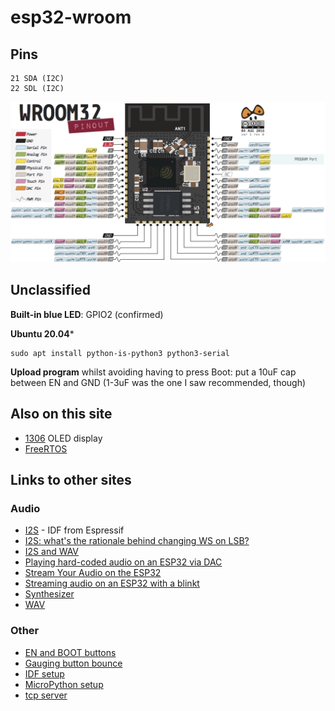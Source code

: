 # esp32-wroom


## Pins

```
21 SDA (I2C)
22 SDL (I2C)
```

![Diagram](wroom-pins.png)

## Unclassified

**Built-in blue LED**: GPIO2 (confirmed)

**Ubuntu 20.04***
```
sudo apt install python-is-python3 python3-serial
```

**Upload program** whilst avoiding having to press Boot: 
put a 10uF cap between EN and GND (1-3uF was the one I saw 
recommended, though)


## Also on this site

* [1306](../1306) OLED display
* [FreeRTOS](FreeRTOS)

## Links to other sites

### Audio

* [I2S](https://docs.espressif.com/projects/esp-idf/en/latest/api-reference/peripherals/i2s.html) - IDF from Espressif
* [I2S: what's the rationale behind changing WS on LSB?](https://www.raspberrypi.org/forums/viewtopic.php?f=44&t=243876)
* [I2S and WAV](http://www.iotsharing.com/2017/07/how-to-use-arduino-esp32-i2s-to-play-wav-music-from-sdcard.html?m=1)
* [Playing hard-coded audio on an ESP32 via DAC](https://gist.github.com/blippy/ee1b0f970c56d8eee7f54f796c5b20f1)
* [Stream Your Audio on the ESP32](https://www.hackster.io/julianfschroeter/stream-your-audio-on-the-esp32-2e4661)
* [Streaming audio on an ESP32 with a blinkt](https://gist.github.com/blippy/f9d008d7c6a7db1018bd3929f2352e12)
* [Synthesizer](https://www.youtube.com/watch?v=aShBEQNSTgA)
* [WAV](https://www.xtronical.com/basics/audio/digitised-speech-sound-esp32-playing-wavs/)

### Other

* [EN and BOOT buttons](https://esp32.com/viewtopic.php?t=5822)
* [Gauging button bounce](https://mcturra2000.wordpress.com/2019/06/11/gauging-button-bounce-on-an-esp32-using-atlast-forth/)
* [IDF setup](https://docs.espressif.com/projects/esp-idf/en/latest/get-started/#get-started-setup-toolchain)
* [MicroPython setup](http://micropython.org/download/#esp32)
* [tcp server](https://www.esp32.com/viewtopic.php?f=2&t=7791&p=49302#p49302)
